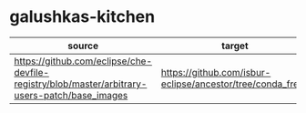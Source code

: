 # galushkas-kitchen

|source|target|factory link|Description|
|--|--|--|--|
|https://github.com/eclipse/che-devfile-registry/blob/master/arbitrary-users-patch/base_images|https://github.com/isbur-eclipse/ancestor/tree/conda_fresh|https://che.openshift.io/f?url=https://github.com/isbur-eclipse/ancestor/tree/conda_fresh|Bootstraped miniconda|
